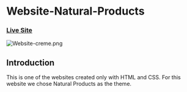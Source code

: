 # Website-Natural-Products

### [Live Site](https://keen-dusk-15027b.netlify.app)

![Website-creme.png](https://ibb.co/b32y85t)

## Introduction
This is one of the websites created only with HTML and CSS. For this website we chose Natural Products as the theme.

